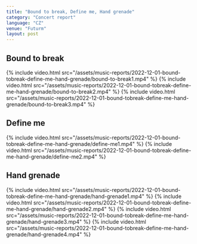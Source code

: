 ```yaml
---
title: "Bound to break, Define me, Hand grenade"
category: "Concert report"
language: "CZ"
venue: "Futurm"
layout: post
---
```


## Bound to break

{% include video.html src="/assets/music-reports/2022-12-01-bound-tobreak-define-me-hand-grenade/bound-to-break1.mp4" %}
{% include video.html src="/assets/music-reports/2022-12-01-bound-tobreak-define-me-hand-grenade/bound-to-break2.mp4" %}
{% include video.html src="/assets/music-reports/2022-12-01-bound-tobreak-define-me-hand-grenade/bound-to-break3.mp4" %}

## Define me
{% include video.html src="/assets/music-reports/2022-12-01-bound-tobreak-define-me-hand-grenade/define-me1.mp4" %}
{% include video.html src="/assets/music-reports/2022-12-01-bound-tobreak-define-me-hand-grenade/define-me2.mp4" %}

## Hand grenade
{% include video.html src="/assets/music-reports/2022-12-01-bound-tobreak-define-me-hand-grenade/hand-grenade1.mp4" %}
{% include video.html src="/assets/music-reports/2022-12-01-bound-tobreak-define-me-hand-grenade/hand-grenade2.mp4" %}
{% include video.html src="/assets/music-reports/2022-12-01-bound-tobreak-define-me-hand-grenade/hand-grenade3.mp4" %}
{% include video.html src="/assets/music-reports/2022-12-01-bound-tobreak-define-me-hand-grenade/hand-grenade4.mp4" %}
